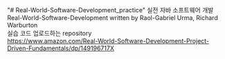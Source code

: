 "# Real-World-Software-Development_practice"
실전 자바 소프트웨어 개발 Real-World-Software-Development written by Raol-Gabriel Urma, Richard Warburton  
실습 코드 업로드하는 repository  
https://www.amazon.com/Real-World-Software-Development-Project-Driven-Fundamentals/dp/149196717X  
